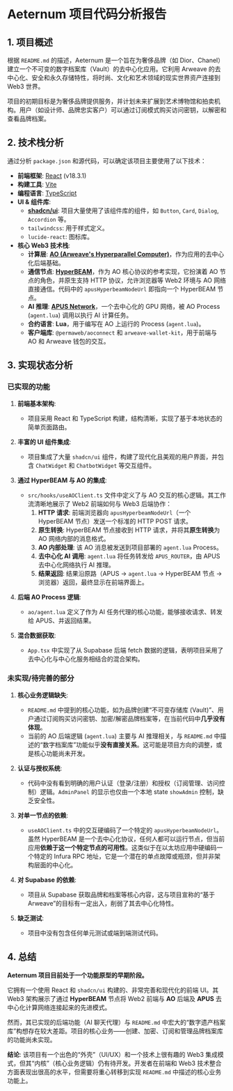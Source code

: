 # Aeternum 项目代码分析报告

## 1. 项目概述

根据 `README.md` 的描述，Aeternum 是一个旨在为奢侈品牌（如 Dior、Chanel）建立一个不可变的数字档案库（Vault）的去中心化应用。它利用 Arweave 的去中心化、安全和永久存储特性，将时尚、文化和艺术领域的现实世界资产连接到 Web3 世界。

项目的初期目标是为奢侈品牌提供服务，并计划未来扩展到艺术博物馆和拍卖机构。用户（如设计师、品牌忠实客户）可以通过订阅模式购买访问密钥，以解密和查看品牌档案。

## 2. 技术栈分析

通过分析 `package.json` 和源代码，可以确定该项目主要使用了以下技术：

- **前端框架**: [React](https://reactjs.org/) (v18.3.1)
- **构建工具**: [Vite](https://vitejs.dev/)
- **编程语言**: [TypeScript](https://www.typescriptlang.org/)
- **UI & 组件库**:
    - **[shadcn/ui](https://ui.shadcn.com/)**: 项目大量使用了该组件库的组件，如 `Button`, `Card`, `Dialog`, `Accordion` 等。
    - `tailwindcss`: 用于样式定义。
    - `lucide-react`: 图标库。
- **核心 Web3 技术栈**:
    - **计算层**: **[AO (Arweave's Hyperparallel Computer)](https://ao.arweave.dev/)**，作为应用的去中心化后端基础。
    - **通信节点**: **[HyperBEAM](https://github.com/permaweb/hyperbeam)**，作为 AO 核心协议的参考实现，它扮演着 AO 节点的角色，并原生支持 HTTP 协议，允许浏览器等 Web2 环境与 AO 网络直接通信。代码中的 `apusHyperbeamNodeUrl` 即指向一个 HyperBEAM 节点。
    - **AI 推理**: **[APUS Network](https://www.apus.network/)**，一个去中心化的 GPU 网络，被 AO Process (`agent.lua`) 调用以执行 AI 计算任务。
    - **合约语言**: **Lua**，用于编写在 AO 上运行的 Process (`agent.lua`)。
    - **客户端库**: `@permaweb/aoconnect` 和 `arweave-wallet-kit`，用于前端与 AO 和 Arweave 钱包的交互。

## 3. 实现状态分析

### 已实现的功能

1.  **前端基本架构**:
    - 项目采用 React 和 TypeScript 构建，结构清晰，实现了基于本地状态的简单页面路由。

2.  **丰富的 UI 组件集成**:
    - 项目集成了大量 `shadcn/ui` 组件，构建了现代化且美观的用户界面，并包含 `ChatWidget` 和 `ChatbotWidget` 等交互组件。

3.  **通过 HyperBEAM 与 AO 的集成**:
    - `src/hooks/useAOClient.ts` 文件中定义了与 AO 交互的核心逻辑。其工作流清晰地展示了 Web2 前端如何与 Web3 后端协作：
        1.  **HTTP 请求**: 前端浏览器向 `apusHyperbeamNodeUrl`（一个 HyperBEAM 节点）发送一个标准的 HTTP POST 请求。
        2.  **原生转换**: HyperBEAM 节点接收到 HTTP 请求，并将其**原生转换**为 AO 网络内部的消息格式。
        3.  **AO 内部处理**: 该 AO 消息被发送到项目部署的 `agent.lua` Process。
        4.  **去中心化 AI 调用**: `agent.lua` 将任务转发给 `APUS_ROUTER`，由 APUS 去中心化网络执行 AI 推理。
        5.  **结果返回**: 结果沿原路（APUS -> `agent.lua` -> HyperBEAM 节点 -> 浏览器）返回，最终显示在前端界面上。

4.  **后端 AO Process 逻辑**:
    - `ao/agent.lua` 定义了作为 AI 任务代理的核心功能，能够接收请求、转发给 APUS、并返回结果。

5.  **混合数据获取**:
    - `App.tsx` 中实现了从 Supabase 后端 fetch 数据的逻辑，表明项目采用了去中心化与中心化服务相结合的混合架构。

### 未实现/待完善的部分

1.  **核心业务逻辑缺失**:
    - `README.md` 中提到的核心功能，如为品牌创建“不可变存储库 (Vault)”、用户通过订阅购买访问密钥、加密/解密品牌档案等，在当前代码中**几乎没有体现**。
    - 当前的 AO 后端逻辑 (`agent.lua`) 主要与 AI 推理相关，与 `README.md` 中描述的“数字档案库”功能似乎**没有直接关系**。这可能是项目方向的调整，或是核心功能尚未开发。

2.  **认证与授权系统**:
    - 代码中没有看到明确的用户认证（登录/注册）和授权（订阅管理、访问控制）逻辑。`AdminPanel` 的显示也仅由一个本地 state `showAdmin` 控制，缺乏安全性。

3.  **对单一节点的依赖**:
    - `useAOClient.ts` 中的交互硬编码了一个特定的 `apusHyperbeamNodeUrl`。虽然 HyperBEAM 是一个去中心化协议，任何人都可以运行节点，但当前应用**依赖于这一个特定节点的可用性**。这类似于在以太坊应用中硬编码一个特定的 Infura RPC 地址，它是一个潜在的单点故障或瓶颈，但并非架构层面的中心化。

4.  **对 Supabase 的依赖**:
    - 项目从 Supabase 获取品牌和档案等核心内容，这与项目宣称的“基于 Arweave”的目标有一定出入，削弱了其去中心化特性。

5.  **缺乏测试**:
    - 项目中没有包含任何单元测试或端到端测试代码。

## 4. 总结

**Aeternum 项目目前处于一个功能原型的早期阶段。**

它拥有一个使用 React 和 `shadcn/ui` 构建的、非常完善和现代化的前端 UI。其 Web3 架构展示了通过 **HyperBEAM** 节点将 Web2 前端与 **AO** 后端及 **APUS** 去中心化计算网络连接起来的先进模式。

然而，其已实现的后端功能（AI 聊天代理）与 `README.md` 中宏大的“数字遗产档案库”构想存在较大差距。项目的核心业务——创建、加密、订阅和管理品牌档案库的功能尚未实现。

**结论**: 该项目有一个出色的“外壳”（UI/UX）和一个技术上很有趣的 Web3 集成模式，但其“内核”（核心业务逻辑）仍有待开发。开发者在前端和 Web3 技术整合方面表现出很高的水平，但需要将重心转移到实现 `README.md` 中描述的核心业务功能上。
